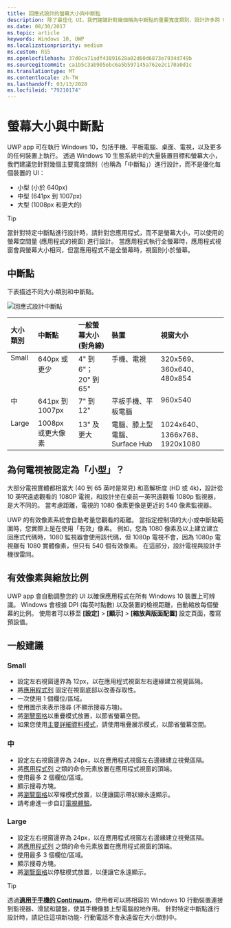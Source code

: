 ```yaml
---
title: 回應式設計的螢幕大小與中斷點
description: 除了最佳化 UI，我們建議針對幾個稱為中斷點的重要寬度類別，設計許多跨 Windows 10 生態系統的裝置。
ms.date: 08/30/2017
ms.topic: article
keywords: Windows 10, UWP
ms.localizationpriority: medium
ms.custom: RS5
ms.openlocfilehash: 37d0ca71adf43891628a02d60d6873e7934d749b
ms.sourcegitcommit: ca1b5c3ab905ebc6a5b597145a762e2c170a0d1c
ms.translationtype: MT
ms.contentlocale: zh-TW
ms.lasthandoff: 03/13/2020
ms.locfileid: "79210174"
---
```

#  <a name="screen-sizes-and-breakpoints"></a>螢幕大小與中斷點

UWP app 可在執行 Windows 10，包括手機、平板電腦、桌面、電視，以及更多的任何裝置上執行。 透過 Windows 10 生態系統中的大量裝置目標和螢幕大小，我們建議您針對幾個主要寬度類別（也稱為「中斷點」）進行設計，而不是優化每個裝置的 UI： 
- 小型 (小於 640px)
- 中型 (641px 到 1007px)
- 大型 (1008px 和更大的)

> [!TIP]
> 當針對特定中斷點進行設計時，請針對您應用程式，而不是螢幕大小，可以使用的螢幕空間量 (應用程式的視窗) 進行設計。 當應用程式執行全螢幕時，應用程式視窗會與螢幕大小相同，但當應用程式不是全螢幕時，視窗則小於螢幕。

## <a name="breakpoints"></a>中斷點
下表描述不同大小類別和中斷點。

![回應式設計中斷點](images/breakpoints/size-classes.svg)

<table>
<thead>
<tr class="header">
<th align="left">大小類別</th>
<th align="left">中斷點</th>
<th align="left">一般螢幕大小 (對角線)</th>
<th align="left">裝置</th>
<th align="left">視窗大小</th>
</tr>
</thead>
<tbody>
<tr class="even">
<td style="vertical-align:top;">Small</td>
<td style="vertical-align:top;">640px 或更少</td>
<td style="vertical-align:top;">4&quot; 到 6&quot;；20&quot; 到 65&quot;</td>
<td style="vertical-align:top;">手機、電視</td>
<td style="vertical-align:top;">320x569、360x640、480x854</td>
</tr>
<tr class="odd">
<td style="vertical-align:top;">中</td>
<td style="vertical-align:top;">641px 到 1007px</td>
<td style="vertical-align:top;">7&quot; 到 12&quot;</td>
<td style="vertical-align:top;">平板手機、平板電腦</td>
<td style="vertical-align:top;">960x540</td>
</tr>
<tr class="even">
<td style="vertical-align:top;">Large</td>
<td style="vertical-align:top;">1008px 或更大像素</td>
<td style="vertical-align:top;">13&quot; 及更大</td>
<td style="vertical-align:top;">電腦、膝上型電腦、Surface Hub</td>
<td style="vertical-align:top;">1024x640、1366x768、1920x1080</td>
</tr>
</tbody>
</table>

## <a name="why-are-tvs-considered-small"></a>為何電視被認定為「小型」？ 

大部分電視實體都相當大 (40 到 65 英吋是常見) 和高解析度 (HD 或 4k)，設計從 10 英呎遠處觀看的 1080P 電視，和設計坐在桌前一英呎遠觀看 1080p 監視器，是大不同的。 當考慮距離，電視的 1080 像素更像是更近的 540 像素監視器。

UWP 的有效像素系統會自動考量您觀看的距離。 當指定控制項的大小或中斷點範圍時，您實際上是在使用「有效」像素。 例如，您為 1080 像素及以上建立建立回應式代碼時，1080 監視器會使用該代碼，但 1080p 電視不會，因為 1080p 電視雖有 1080 實體像素，但只有 540 個有效像素。 在這部分，設計電視與設計手機很雷同。

## <a name="effective-pixels-and-scale-factor"></a>有效像素與縮放比例

UWP app 會自動調整您的 UI 以確保應用程式在所有 Windows 10 裝置上可辨識。 Windows 會根據 DPI (每英吋點數) 以及裝置的檢視距離，自動縮放每個螢幕的比例。 使用者可以移至 **\[設定\]**  >  **\[顯示\]**  >  **\[縮放與版面配置\]** 設定頁面，覆寫預設值。 


## <a name="general-recommendations"></a>一般建議

### <a name="small"></a>Small
- 設定左右視窗邊界為 12px，以在應用程式視窗左右邊緣建立視覺區隔。
- 將[應用程式列](../controls-and-patterns/app-bars.md) 固定在視窗底部以改善存取性。
- 一次使用 1 個欄位/區域。
- 使用圖示來表示搜尋 (不顯示搜尋方塊)。
- 將[瀏覽窗格](../controls-and-patterns/navigationview.md)以重疊模式放置，以節省螢幕空間。
- 如果您使用[主要詳細資料模式](../controls-and-patterns/master-details.md)，請使用堆疊展示模式，以節省螢幕空間。

### <a name="medium"></a>中
- 設定左右視窗邊界為 24px，以在應用程式視窗左右邊緣建立視覺區隔。
- 將[應用程式列](../controls-and-patterns/app-bars.md) 之類的命令元素放置在應用程式視窗的頂端。
- 使用最多 2 個欄位/區域。
- 顯示搜尋方塊。
- 將[瀏覽窗格](../controls-and-patterns/navigationview.md)以窄條模式放置，以便讓圖示帶狀線永遠顯示。
- 請考慮進一步自訂[電視體驗](https://docs.microsoft.com/windows/uwp/design/devices/designing-for-tv?redirectedfrom=MSDN)。

### <a name="large"></a>Large
- 設定左右視窗邊界為 24px，以在應用程式視窗左右邊緣建立視覺區隔。
- 將[應用程式列](../controls-and-patterns/app-bars.md) 之類的命令元素放置在應用程式視窗的頂端。
- 使用最多 3 個欄位/區域。
- 顯示搜尋方塊。
- 將[瀏覽窗格](../controls-and-patterns/navigationview.md)以停駐模式放置，以便讓它永遠顯示。

>[!TIP] 
> 透過[**適用于手機的 Continuum**](https://docs.microsoft.com/windows-hardware/design/device-experiences/continuum-phone?redirectedfrom=MSDN)，使用者可以將相容的 Windows 10 行動裝置連接到監視器、滑鼠和鍵盤，使其手機像膝上型電腦般地作用。 針對特定中斷點進行設計時，請記住這項新功能- 行動電話不會永遠留在大小類別中。


